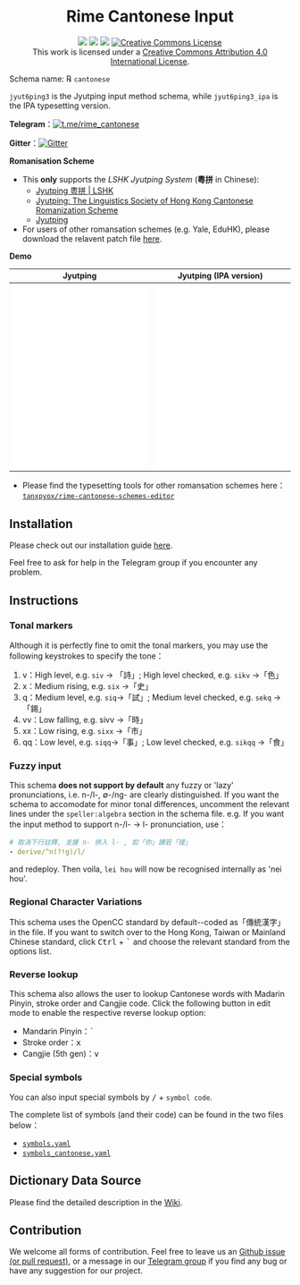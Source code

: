 <div lang="yue-HK">

<h1 align="center">Rime Cantonese Input</h1>

<p align="center">
<a href="https://github.com/rime/rime-cantonese/issues"><img src="https://img.shields.io/badge/Contributions-Welcomed-1dd3b0?style=for-the-badge&logo=github"/></a>
<a href="https://github.com/rime/rime-cantonese/releases"><img src="https://img.shields.io/github/v/release/rime/rime-cantonese?color=38618c&style=for-the-badge"/></a>
<a href="https://travis-ci.com/github/rime/rime-cantonese"><img src="https://img.shields.io/travis/com/rime/rime-cantonese?label=Deploy&logo=travis-ci&logoColor=white&style=for-the-badge"/></a>
<a rel="license" href="http://creativecommons.org/licenses/by/4.0/"><img alt="Creative Commons License" style="border-width:0" src="https://img.shields.io/github/license/rime/rime-cantonese?color=blue&label=Licence&logo=creative-commons&logoColor=white&style=for-the-badge"/></a>
<br/>
This work is licensed under a <a rel="license" href="http://creativecommons.org/licenses/by/4.0/">Creative Commons Attribution 4.0 International License</a>.
</p>

Schema name: ℞ `cantonese`

`jyut6ping3` is the Jyutping input method schema, while `jyut6ping3_ipa` is the IPA typesetting version.

**Telegram**：[![t.me/rime_cantonese](https://img.shields.io/badge/rime_cantonese-blue?style=flat-square&logo=telegram)](https://t.me/rime_cantonese)

**Gitter**：[![Gitter](https://img.shields.io/badge/rime_cantonese-blueviolet?style=flat-square&logo=gitter)](https://gitter.im/rime-cantonese/community?utm_source=badge&utm_medium=badge&utm_campaign=pr-badge)

**Romanisation Scheme**

- This **only** supports the *LSHK Jyutping System* (**粵拼** in Chinese):
    - [Jyutping 粵拼 | LSHK](https://www.lshk.org/jyutping)
    - [Jyutping: The Linguistics Society of Hong Kong Cantonese Romanization Scheme](https://www.jyutping.org/en/jyutping/)
    - [Jyutping](https://en.wikipedia.org/wiki/Jyutping)
- For users of other romansation schemes (e.g. Yale, EduHK), please download the relavent patch file [here](https://github.com/tanxpyox/rime-cantonese-schemes).

**Demo**

| Jyutping                   | Jyutping (IPA version)        |
| -------------------------- | ------------------------- |
| ![示例 1](./demo/tone.gif) | ![示例 2](./demo/ipa.gif) |

* Please find the typesetting tools for other romansation schemes here：[`tanxpyox/rime-cantonese-schemes-editor`](https://github.com/tanxpyox/rime-cantonese-schemes-editor)

## Installation

Please check out our installation guide [here](https://github.com/rime/rime-cantonese/releases).

Feel free to ask for help in the Telegram group if you encounter any problem.

## Instructions

### Tonal markers

Although it is perfectly fine to omit the tonal markers, you may use the following keystrokes to specify the tone：

1. v：High level, e.g. `siv` → 「詩」; High level checked, e.g. `sikv` →「色」
2. x：Medium rising, e.g. `six` →「史」
3. q：Medium level, e.g. `siq`→「試」; Medium level checked, e.g. `sekq` →「錫」
4. vv：Low falling, e.g. sivv →「時」
5. xx：Low rising, e.g. `sixx` →「市」
6. qq：Low level, e.g. `siqq`→「事」; Low level checked, e.g. `sikqq` →「食」

### Fuzzy input

This schema **does not support by default** any fuzzy or 'lazy' pronunciations, i.e. n-/l-, &empty;-/ng- are clearly distinguished. If you want the schema to accomodate for minor tonal differences, uncomment the relevant lines under the `speller:algebra` section in the schema file. e.g. If you want the input method to support n-/l- -> l- pronunciation, use：

```yaml
# 取消下行註釋, 支援 n- 併入 l- , 如「你」讀若「理」
- derive/^n(?!g)/l/
```

and redeploy. Then voila, `lei hou` will now be recognised internally as 'nei hou'.

### Regional Character Variations

This schema uses the OpenCC standard by default--coded as「傳統漢字」in the file. If you want to switch over to the Hong Kong, Taiwan or Mainland Chinese standard, click <kbd>Ctrl</kbd> + <kbd>`</kbd> and choose the relevant standard from the options list.

### Reverse lookup

This schema also allows the user to lookup Cantonese words with Madarin Pinyin, stroke order and Cangjie code. Click the following button in edit mode to enable the respective reverse lookup option:

- Mandarin Pinyin：<kbd>`</kbd>
- Stroke order：<kbd>x</kbd>
- Cangjie (5th gen)：<kbd>v</kbd>

### Special symbols

You can also input special symbols by <kbd>/</kbd> + `symbol code`.

The complete list of symbols (and their code) can be found in the two files below：

- [`symbols.yaml`](https://github.com/rime/rime-prelude/blob/master/symbols.yaml)
- [`symbols_cantonese.yaml`](symbols_cantonese.yaml)

## Dictionary Data Source

Please find the detailed description in the [Wiki](https://github.com/rime/rime-cantonese/wiki).

## Contribution

We welcome all forms of contribution. Feel free to leave us an [Github issue (or pull request)](https://github.com/rime/rime-cantonese/issues), or a message in our [Telegram group](https://t.me/rime_cantonese) if you find any bug or have any suggestion for our project.

</div>

